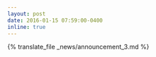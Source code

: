 ```yaml
---
layout: post
date: 2016-01-15 07:59:00-0400
inline: true
---
```


{% translate_file _news/announcement_3.md %}
